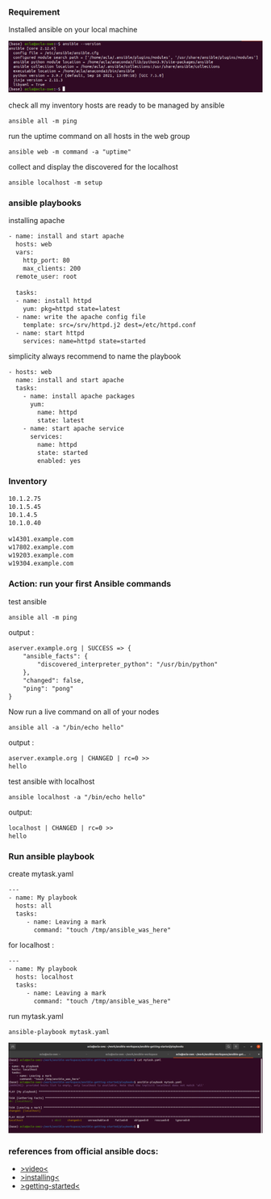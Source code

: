 ### Requirement
Installed ansible on your local machine

![](./img/ansible-installed.png)

check all my inventory hosts are ready to be managed by ansible
```
ansible all -m ping
```
run the uptime command on all hosts in the web group
```
ansible web -m command -a "uptime"
```
collect and display the discovered for the localhost
```
ansible localhost -m setup
```
### ansible playbooks
installing apache
```
- name: install and start apache
  hosts: web
  vars:
    http_port: 80
    max_clients: 200
  remote_user: root

  tasks:
  - name: install httpd
    yum: pkg=httpd state=latest
  - name: write the apache config file
    template: src=/srv/httpd.j2 dest=/etc/httpd.conf
  - name: start httpd
    services: name=httpd state=started
```
simplicity always recommend to name the playbook
```
- hosts: web
  name: install and start apache
  tasks:
    - name: install apache packages
      yum:
        name: httpd
        state: latest
    - name: start apache service
      services:
        name: httpd
        state: started
        enabled: yes
```
### Inventory
```
10.1.2.75
10.1.5.45
10.1.4.5
10.1.0.40

w14301.example.com
w17802.example.com
w19203.example.com
w19304.example.com
```

### Action: run your first Ansible commands
test ansible
```
ansible all -m ping
```
output :
```
aserver.example.org | SUCCESS => {
    "ansible_facts": {
        "discovered_interpreter_python": "/usr/bin/python"
    },
    "changed": false,
    "ping": "pong"
}
```
Now run a live command on all of your nodes
```
ansible all -a "/bin/echo hello"
```
output :
```
aserver.example.org | CHANGED | rc=0 >>
hello
```


test ansible with localhost
```
ansible localhost -a "/bin/echo hello"
```
output:
```
localhost | CHANGED | rc=0 >>
hello
```

### Run ansible playbook
create mytask.yaml
```
---
- name: My playbook
  hosts: all
  tasks:
     - name: Leaving a mark
       command: "touch /tmp/ansible_was_here"
```
for localhost :
```
---
- name: My playbook
  hosts: localhost
  tasks:
     - name: Leaving a mark
       command: "touch /tmp/ansible_was_here"
```
run mytask.yaml
```
ansible-playbook mytask.yaml
```
![](./img/ansible-playbook-localhost.png)

### references from official ansible docs:
- [>video<](https://www.ansible.com/resources/videos/quick-start-video?extIdCarryOver=true&sc_cid=701f2000001OH7YAAW)
- [>installing<](https://docs.ansible.com/ansible/latest/installation_guide/intro_installation.html#prerequisites)
- [>getting-started<](https://docs.ansible.com/ansible/latest/user_guide/intro_getting_started.html#intro-getting-started)